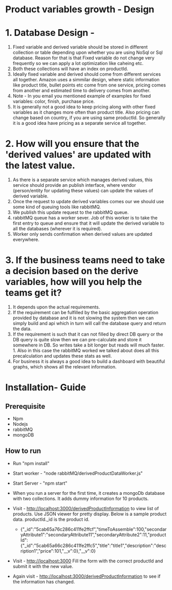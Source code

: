 # Product variables growth - Design

# 1. Database Design -
  1. Fixed variable and derived variable should be stored in different collection or table depending upon whether you are using NoSql or Sql database. Reason for that is that Fixed variable do not change very frequently so we can apply a lot optimization like caheing etc.
  2. Both these collections will have an index on productId.
  3. Ideally fixed variable and derived should come from different services all together. Amazon uses a simmilar design, where static information like product title, bullet points etc come from one service, pricing comes from another and estimated time to delivery comes from another.
  4. Note - In you email you mentioned example of examples for fixed variables: color, finish, purchase price.
  5. It is generally not a good idea to keep pricing along with other fixed variables as it changes more often than product title. Also pricing can change based on country, if you are using same productId. So generally it is a good idea have pricing as a separate service all together.

# 2. How will you ensure that the &#39;derived values&#39; are updated with the latest value.
  1. As there is a separate service which manages derived values, this service should provide an publish interface, where vendor (person/entity for updating these values) can update the values of derived variable.
  2. Once the request to update derived variables comes our we should use some kind of queuing tools like rabbitMQ.
  3. We publish this update request to the rabbitMQ queue.
  4. rabbitMQ queue has a worker sever. Job of this worker is to take the first entry to queue and ensure that it will update the derived variable to all the databases (wherever it is required).
  5. Worker only sends confirmation when derived values are updated everywhere.

# 3. If the business teams need to take a decision based on the derive variables, how will you help the teams get it?
  1. It depends upon the actual requirements.
  2. If the requirement can be fulfilled by the basic aggregation operation provided by  database and it is not slowing the system then we can simply build and api which in turn will call the database query and return the data.
  3. If the requirement is such that it can not filled by direct DB query or the DB query is quite slow then we can pre-calculate and store it somewhere in DB. So writes take a bit longer but reads will much faster.
    1. Also in this case the rabbitMQ worked we talked about does all this precalculation and updates these stats as well.
  4. For business it is always a good idea to build a dashboard with beautiful graphs, which shows all the relevant information.



# Installation- Guide

## Prerequisite

- Npm
- Nodejs
- rabbitMQ
- mongoDB

## How to run

- Run &quot;npm install&quot;
- Start worker - &quot;node rabbitMQ/derivedProductDataWorker.js&quot;
- Start Server - &quot;npm start&quot;
- When you run a server for the first time, it creates a mongoDb database with two collections. It adds dummy information for 10 products.
- Visit - [http://localhost:3000/derivedProductInformation](http://localhost:3000/derivedProductInformation) to view list of products. Use JSON viewer for pretty display. Below is a sample product data.  productId._id is the product id.
  - {&quot;\_id&quot;:&quot;5cab65a76c286c411fe2ffcf&quot;,&quot;timeToAssemble&quot;:100,&quot;secondaryAttribute1&quot;:&quot;secondaryAttribute11&quot;,&quot;secondaryAttribute2&quot;:11,&quot;productId&quot;:{&quot;\_id&quot;:&quot;5cab65a66c286c411fe2ffc5&quot;,&quot;title&quot;:&quot;title1&quot;,&quot;description&quot;:&quot;description1&quot;,&quot;price&quot;:101,&quot;\_\_v&quot;:0},&quot;\_\_v&quot;:0}

- Visit -  [http://localhost:3000](http://localhost:3000/derivedProductInformation) Fill the form with the correct productId and submit it with the new value.
- Again visit - [http://localhost:3000/derivedProductInformation](http://localhost:3000/derivedProductInformation) to see if the information has changed.
